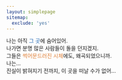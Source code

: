 ```yaml
---
layout: simplepage
sitemap:
  exclude: 'yes'
---
```


<p>
나는 아직 <span style="color:#2469b3">그 곳</span>에 숨어있어.<br>
나가면 분명 많은 사람들이 돌을 던지겠지.<br>
그들은 <span style="color:#e08138">썩어문드러진 시체</span>에도, <span style="color:#6a4078>흔적조차 남지 않은 영령</span>에도 비난을 퍼붓곤 하니까.<br>
...<br>
나갈 수 없는 것에 가까워.<br>
진실이 <span style="color:red">왜곡</span>되었으니까.<br>
나는...<br>
진실이 밝혀지기 전까지, 이 곳을 떠날 수가 없어...<br>
</p>